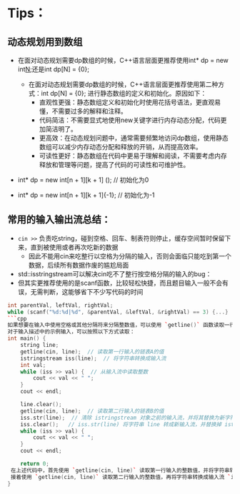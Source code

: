 # Tips：
## 动态规划用到数组
- 在面对动态规划需要dp数组的时候，C++语言层面更推荐使用int* dp = new int[N]();还是int dp[N] = {0};
  - 在面对动态规划需要dp数组的时候，C++语言层面更推荐使用第二种方式：int dp[N] = {0}; 进行静态数组的定义和初始化。原因如下：
    - 直观性更强：静态数组定义和初始化时使用花括号语法，更直观易懂，不需要过多的解释和注释。
    - 代码简洁：不需要显式地使用new关键字进行内存动态分配，代码更加简洁明了。
    - 更高效：在动态规划问题中，通常需要频繁地访问dp数组，使用静态数组可以减少内存动态分配和释放的开销，从而提高效率。
    - 可读性更好：静态数组在代码中更易于理解和阅读，不需要考虑内存释放和管理等问题，提高了代码的可读性和可维护性。

- int* dp = new int[n + 1][k + 1] (); // 初始化为0
- int* dp = new int[n + 1][k + 1]{-1};   // 初始化为-1

## 常用的输入输出流总结：
- `cin >>` 负责吃string，碰到空格、回车、制表符则停止，缓存空间暂时保留下来，直到被使用或者再次吃新的数据
  - 因此不能用cin来吃整行以空格为分隔的输入，否则会面临只能吃到第一个数据，后续所有数据作废的尴尬局面
- std::isstringstream可以解决cin吃不了整行按空格分隔的输入的bug：
- 但其实更推荐使用的是scanf函数，比较轻松快捷，而且题目输入一般不会有误，无需判断，这能够省下不少写代码的时间
```cpp
int parentVal, leftVal, rightVal;
while (scanf("%d:%d|%d", &parentVal, &leftVal, &rightVal) == 3) {...}
```cpp
如果想要在输入中使用空格或其他分隔符来分隔整数值，可以使用 `getline()` 函数读取一行字符串，然后使用 `istringstream` 类型的输入流来逐个读取其中的整数值。
对于输入描述中的示例输入，可以按照以下方式读取：
int main() {
    string line;
    getline(cin, line);  // 读取第一行输入的链表A的值
    istringstream iss(line);  // 将字符串转换成输入流
    int val;
    while (iss >> val) {  // 从输入流中读取整数
        cout << val << " ";
    }
    cout << endl;

    line.clear();
    getline(cin, line);  // 读取第二行输入的链表B的值
    iss.str(line);  // 清除 istringstream 对象之前的输入流，并将其替换为新字符串转换成的输入流
    iss.clear();   // iss.str(line) 将字符串 line 转成新输入流，并替换掉 istringstream 对象之前的输入流，但不会清除 istringstream 对象的状态和缓冲区，因此在使用 iss.str(line) 函数之前，需要先调用 iss.clear() 函数清除 istringstream 对象的状态和缓冲区。
    while (iss >> val) { 
        cout << val << " ";
    }
    cout << endl;

    return 0;
 在上述代码中，首先使用 `getline(cin, line)` 读取第一行输入的整数值，并将字符串转换成输入流 `istringstream`，然后逐个读取其中的整数值并输出。
 接着使用 `getline(cin, line)` 读取第二行输入的整数值，再将字符串转换成输入流 `istringstream`，并逐个读取其中的整数值并输出。
}




```

